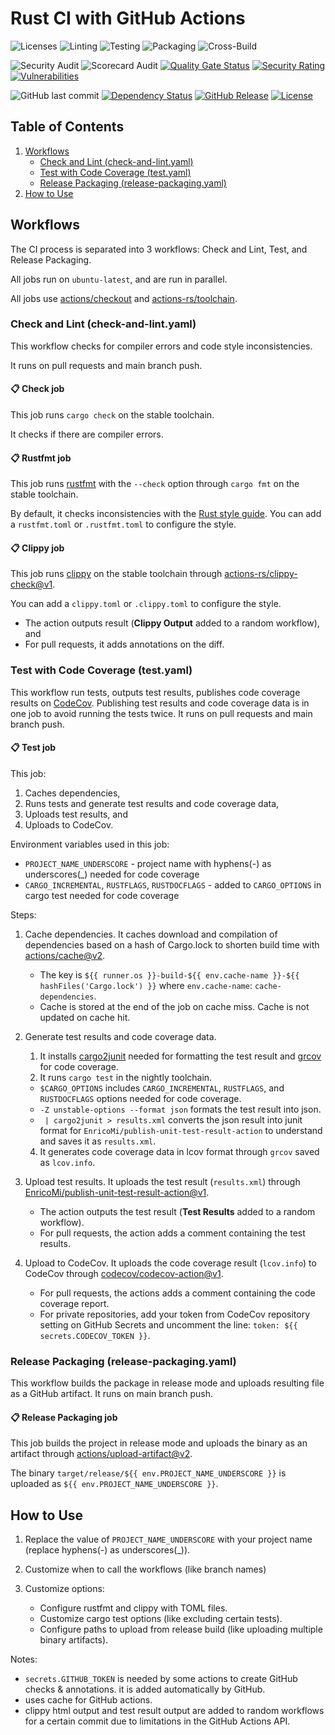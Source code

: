 # Rust CI with GitHub Actions

![Licenses](https://github.com/yonasBSD/rust-ci-github-actions-workflow/actions/workflows/licenses.yaml/badge.svg)
![Linting](https://github.com/yonasBSD/rust-ci-github-actions-workflow/actions/workflows/lint.yaml/badge.svg)
![Testing](https://github.com/yonasBSD/rust-ci-github-actions-workflow/actions/workflows/test-with-coverage.yaml/badge.svg)
![Packaging](https://github.com/yonasBSD/rust-ci-github-actions-workflow/actions/workflows/release-packaging.yaml/badge.svg)
![Cross-Build](https://github.com/yonasBSD/rust-ci-github-actions-workflow/actions/workflows/cross-build.yaml/badge.svg)

![Security Audit](https://github.com/yonasBSD/rust-ci-github-actions-workflow/actions/workflows/security.yaml/badge.svg)
![Scorecard Audit](https://github.com/yonasBSD/rust-ci-github-actions-workflow/actions/workflows/scorecard.yaml/badge.svg)
[![Quality Gate Status](https://sonarcloud.io/api/project_badges/measure?project=yonasBSD_rust-ci-github-actions-workflow&metric=alert_status)](https://sonarcloud.io/summary/new_code?id=yonasBSD_rust-ci-github-actions-workflow)
[![Security Rating](https://sonarcloud.io/api/project_badges/measure?project=yonasBSD_rust-ci-github-actions-workflow&metric=security_rating)](https://sonarcloud.io/summary/new_code?id=yonasBSD_rust-ci-github-actions-workflow)
[![Vulnerabilities](https://sonarcloud.io/api/project_badges/measure?project=yonasBSD_rust-ci-github-actions-workflow&metric=vulnerabilities)](https://sonarcloud.io/summary/new_code?id=yonasBSD_rust-ci-github-actions-workflow)
<!--[![codecov](https://codecov.io/gh/yonasBSD/rust-ci-github-actions-workflow/branch/main/graph/badge.svg?token=SLIHSUWHT2)](https://codecov.io/gh/yonasBSD/rust-ci-github-actions-workflow)-->
<!--[![ghcr.io](https://img.shields.io/badge/ghcr.io-download-blue)](https://github.com/yonasBSD/rust-ci-github-actions-workflow/pkgs/container/rust-ci-github-actions-workflow)-->
<!--[![Docker Pulls](https://img.shields.io/docker/pulls/rust-ci-github-actions-workflow/example.svg)](https://hub.docker.com/r/rust-ci-github-actions-workflow/example)-->
<!--[![Quay.io](https://img.shields.io/badge/Quay.io-download-blue)](https://quay.io/repository/rust-ci-github-actions-workflow/example)-->

![GitHub last commit](https://img.shields.io/github/last-commit/yonasBSD/rust-ci-github-actions-workflow)
[![Dependency Status](https://deps.rs/repo/github/yonasBSD/rust-ci-github-actions-workflow/status.svg)](https://deps.rs/repo/github/yonasBSD/rust-ci-github-actions-workflow)
[![GitHub Release](https://img.shields.io/github/release/yonasBSD/rust-ci-github-actions-workflow.svg)](https://github.com/yonasBSD/rust-ci-github-actions-workflow/releases/latest)
[![License](https://img.shields.io/github/license/yonasBSD/rust-ci-github-actions-workflow.svg)](https://github.com/yonasBSD/rust-ci-github-actions-workflow/blob/main/LICENSE.txt)
<!--[![Matrix Chat](https://img.shields.io/matrix/vaultwarden:matrix.org.svg?logo=matrix)](https://matrix.to/#/#vaultwarden:matrix.org)-->


## Table of Contents

1. [Workflows](#workflows)
    - [Check and Lint (check-and-lint.yaml)](#check-and-lint)
    - [Test with Code Coverage (test.yaml)](#test-with-code-coverage)
    - [Release Packaging (release-packaging.yaml)](#release-packaging)
2. [How to Use](#how-to-use)


## Workflows

The CI process is separated into 3 workflows: Check and Lint, Test, and Release Packaging.

All jobs run on `ubuntu-latest`, and are run in parallel.

All jobs use [actions/checkout](https://github.com/actions/checkout) and [actions-rs/toolchain](https://github.com/actions-rs/toolchain).

<a name="check-and-lint"></a>


### Check and Lint (check-and-lint.yaml)

This workflow checks for compiler errors and code style inconsistencies.

It runs on pull requests and main branch push.


#### 📋 Check job

This job runs `cargo check` on the stable toolchain.

It checks if there are compiler errors.


#### 📋 Rustfmt job

This job runs [rustfmt](https://github.com/rust-lang/rustfmt) with the `--check` option through `cargo fmt` on the stable toolchain.

By default, it checks inconsistencies with the [Rust style guide](https://github.com/rust-lang-nursery/fmt-rfcs/blob/master/guide/guide.md).
You can add a `rustfmt.toml` or `.rustfmt.toml` to configure the style.


#### 📋 Clippy job

This job runs [clippy](https://github.com/rust-lang/rust-clippy) on the stable toolchain through [actions-rs/clippy-check@v1](https://github.com/actions-rs/clippy-check).

You can add a `clippy.toml` or `.clippy.toml` to configure the style.
- The action outputs result (**Clippy Output** added to a random workflow), and
- For pull requests, it adds annotations on the diff.


### Test with Code Coverage (test.yaml)

This workflow run tests, outputs test results, publishes code coverage results on [CodeCov](https://codecov.io/).
Publishing test results and code coverage data is in one job to avoid running the tests twice.
It runs on pull requests and main branch push.


#### 📋 Test job

This job:
1. Caches dependencies,
2. Runs tests and generate test results and code coverage data,
3. Uploads test results, and
4. Uploads to CodeCov.

Environment variables used in this job:
- `PROJECT_NAME_UNDERSCORE` - project name with hyphens(-) as underscores(_) needed for code coverage
- `CARGO_INCREMENTAL`, `RUSTFLAGS`, `RUSTDOCFLAGS` - added to `CARGO_OPTIONS` in cargo test needed for code coverage

Steps:
1. Cache dependencies.
    It caches download and compilation of dependencies based on a hash of Cargo.lock to shorten build time
    with [actions/cache@v2](https://github.com/actions/cache).
    - The key is `${{ runner.os }}-build-${{ env.cache-name }}-${{ hashFiles('Cargo.lock') }}`
        where `env.cache-name`: `cache-dependencies`.
    - Cache is stored at the end of the job on cache miss. Cache is not updated on cache hit.

2. Generate test results and code coverage data.
    1. It installs [cargo2junit](https://github.com/johnterickson/cargo2junit) needed for formatting the test result and [grcov](https://github.com/mozilla/grcov) for code coverage.
    3. It runs `cargo test` in the nightly toolchain.
    - `$CARGO_OPTIONS` includes `CARGO_INCREMENTAL`, `RUSTFLAGS`, and `RUSTDOCFLAGS` options needed for code coverage.
    - `-Z unstable-options --format json` formats the test result into json.
    - ` | cargo2junit > results.xml` converts the json result into junit format for `EnricoMi/publish-unit-test-result-action` to understand and saves it as `results.xml`.
    4. It generates code coverage data in lcov format through `grcov` saved as `lcov.info`.

3. Upload test results.
    It uploads the test result (`results.xml`) through [EnricoMi/publish-unit-test-result-action@v1](https://github.com/EnricoMi/publish-unit-test-result-action).
    - The action outputs the test result (**Test Results** added to a random workflow).
    - For pull requests, the action adds a comment containing the test results.

4. Upload to CodeCov.
    It uploads the code coverage result (`lcov.info`) to CodeCov through [codecov/codecov-action@v1](https://github.com/codecov/codecov-action).
    - For pull requests, the actions adds a comment containing the code coverage report.
    - For private repositories, add your token from CodeCov repository setting on GitHub Secrets and uncomment the line: `token: ${{ secrets.CODECOV_TOKEN }}`.


### Release Packaging (release-packaging.yaml)

This workflow builds the package in release mode and uploads resulting file as a GitHub artifact.
It runs on main branch push.


#### 📋 Release Packaging job

This job builds the project in release mode and uploads the binary as an artifact through [actions/upload-artifact@v2](https://github.com/actions/upload-artifact).

The binary `target/release/${{ env.PROJECT_NAME_UNDERSCORE }}` is uploaded as `${{ env.PROJECT_NAME_UNDERSCORE }}`.


## How to Use

1. Replace the value of `PROJECT_NAME_UNDERSCORE` with your project name (replace hyphens(-) as underscores(_)).

2. Customize when to call the workflows (like branch names)

3. Customize options:
    - Configure rustfmt and clippy with TOML files.
    - Customize cargo test options (like excluding certain tests).
    - Configure paths to upload from release build (like uploading multiple binary artifacts).

Notes:
- `secrets.GITHUB_TOKEN` is needed by some actions to create GitHub checks & annotations. it is added automatically by GitHub.
- uses cache for GitHub actions.
- clippy html output and test result output are added to random workflows for a certain commit due to limitations in the GitHub Actions API.
